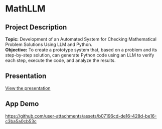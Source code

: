 # MathLLM

## Project Description

**Topic:** Development of an Automated System for Checking Mathematical Problem Solutions Using LLM and Python.  
**Objective:** To create a prototype system that, based on a problem and its step-by-step solution, can generate Python code using an LLM to verify each step, execute the code, and analyze the results.

## Presentation  
[View the presentation](https://docs.google.com/presentation/d/1i5jjCHYVhLBUr-vzvQLkZwaUSFlGU-jfJv8BEz8WcJA/edit?usp=sharing)


## App Demo
https://github.com/user-attachments/assets/b07196cd-de16-428d-be16-c3ba5a0cb53c

